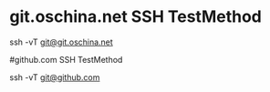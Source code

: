 # git.oschina.net  SSH TestMethod

ssh -vT git@git.oschina.net

#github.com SSH TestMethod

ssh -vT git@github.com